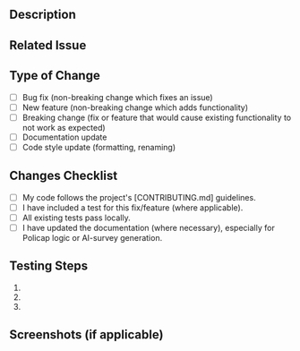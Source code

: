 ## Description

## Related Issue

## Type of Change

- [ ] Bug fix (non-breaking change which fixes an issue)
- [ ] New feature (non-breaking change which adds functionality)
- [ ] Breaking change (fix or feature that would cause existing functionality to not work as expected)
- [ ] Documentation update
- [ ] Code style update (formatting, renaming)

## Changes Checklist

- [ ] My code follows the project's [CONTRIBUTING.md] guidelines.
- [ ] I have included a test for this fix/feature (where applicable).
- [ ] All existing tests pass locally.
- [ ] I have updated the documentation (where necessary), especially for Policap logic or AI-survey generation.

## Testing Steps

1.
2.
3.

## Screenshots (if applicable)
